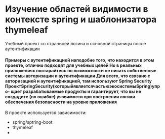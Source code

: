 # Изучение областей видимости в контексте spring и шаблонизатора thymeleaf
 Учебный проект со страницей логина и основной страницы после аутентификации
#### Примеры с аутентификацией наподобие того, что находится в этом проекте, отлично подходят для учебных целей Но в реальных приложениях постарайтесь по возможности не писать собственные системы авторизации и аутентификации Для всего, что связано с авторизацией и аутентификацией, там используют Spring Security ПроектSpringSecurity(которыйявляетсячастьюэкосистемыSpring)упро- щает разрабатываемые продукты и гарантирует, что вы не создадите (по ошибке) уязвимости при построении логики обеспечения безопасности на уровне приложения

В проекте используется зависимости:
- spring/sptring-boot
- thymeleaf
- 